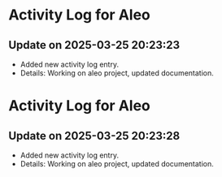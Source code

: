 # Activity Log for Aleo

## Update on 2025-03-25 20:23:23
- Added new activity log entry.
- Details: Working on aleo project, updated documentation.

# Activity Log for Aleo

## Update on 2025-03-25 20:23:28
- Added new activity log entry.
- Details: Working on aleo project, updated documentation.

